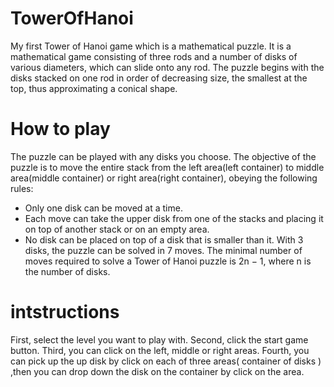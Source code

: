 # TowerOfHanoi
My first Tower of Hanoi game which is a mathematical puzzle.
It is a mathematical game consisting of three rods and a number of disks of various diameters, which can slide onto any rod. The puzzle begins with the disks stacked on one rod in order of decreasing size, the smallest at the top, thus approximating a conical shape. 

# How to play
The puzzle can be played with any  disks you choose.
The objective of the puzzle is to move the entire stack from the left area(left container) to middle area(middle container) or right area(right container), obeying the following rules:
- Only one disk can be moved at a time.
- Each move can take the upper disk from one of the stacks and placing it on top of another stack or on an empty area.
- No disk can be placed on top of a disk that is smaller than it.
With 3 disks, the puzzle can be solved in 7 moves. The minimal number of moves required to solve a Tower of Hanoi puzzle is 2n − 1, where n is the number of disks.
# intstructions
First, select the level you want to play with.
Second, click the start game button.
Third, you can click on the left, middle or right areas.
Fourth, you can pick up the up disk by click on each of three areas( container of disks ) ,then you can drop down the disk on the container by click on the area.
